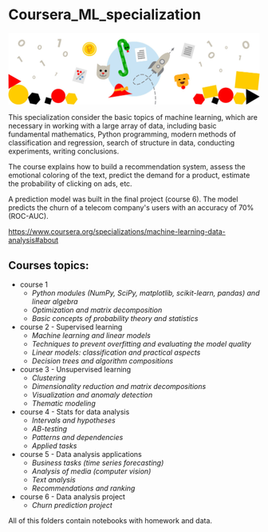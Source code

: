 # Coursera_ML_specialization

![Screenshot](spec.jpg)

This specialization consider the basic topics of machine learning, which are necessary in working with a large array of data, including basic fundamental mathematics, Python programming, modern methods of classification and regression, search of structure in data, conducting experiments, writing conclusions.

The course explains how to build a recommendation system, assess the emotional coloring of the text, predict the demand for a product, estimate the probability of clicking on ads, etc.

A prediction model was built in the final project (course 6). The model predicts the churn of a telecom company's users with an accuracy of 70% (ROC-AUC).

https://www.coursera.org/specializations/machine-learning-data-analysis#about

## Сourses topics:

* course 1 
  - *Python modules (NumPy, SciPy, matplotlib, scikit-learn, pandas) and linear algebra*
  - *Optimization and matrix decomposition*
  - *Basic concepts of probability theory and statistics*
* course 2 - Supervised learning 
  - *Machine learning and linear models*
  - *Techniques to prevent overfitting and evaluating the model quality*
  - *Linear models: classification and practical aspects*
  - *Decision trees and algorithm compositions*
* course 3 - Unsupervised learning 
  - *Clustering*
  - *Dimensionality reduction and matrix decompositions*
  - *Visualization and anomaly detection*
  - *Thematic modeling*
* course 4 - Stats for data analysis
  - *Intervals and hypotheses*
  - *AB-testing*
  - *Patterns and dependencies*
  - *Applied tasks*
* course 5 - Data analysis applications
  - *Business tasks (time series forecasting)*
  - *Analysis of media (computer vision)*
  - *Text analysis*
  - *Recommendations and ranking*
* course 6 - Data analysis project
  - *Сhurn prediction project*

All of this folders contain notebooks with homework and data.

